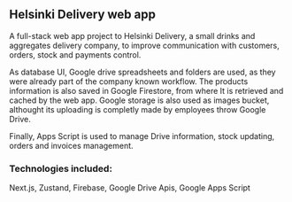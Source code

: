 ## Helsinki Delivery web app

A full-stack web app project to Helsinki Delivery, a small drinks and aggregates delivery company, to improve communication with customers, orders, stock and payments control.

As database UI, Google drive spreadsheets and folders are used, as they were already part of the company known workflow.
The products information is also saved in Google Firestore, from where It is retrieved and cached by the web app. Google storage is also used as images bucket, althought its uploading is completly made by employees throw Google Drive.

Finally, Apps Script is used to manage Drive information, stock updating, orders and invoices management.

### Technologies included:
Next.js, Zustand, Firebase, Google Drive Apis, Google Apps Script
